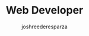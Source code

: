 ---
layout: default
image: josh.jpg
name: Josh Reeder-Esparza
author: joshreederesparza
title: Web Developer
order: 11

social: 
  - account: twitter
    username: jawshre
  - account: facebook
    username: jreederesparza
  - account: github
    username: joshre
  - account: instagram
    username: joshre
  - account: rdio
    username: joshre
    
---